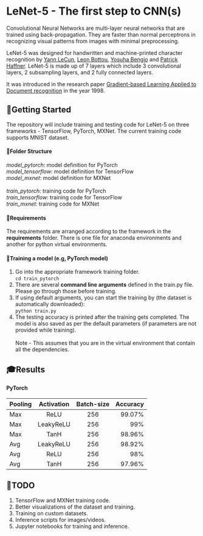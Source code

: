 # LeNet-5 - The first step to CNN(s)

Convolutional Neural Networks are multi-layer neural networks that are trained using back-propagation. They are faster than normal perceptrons in recognizing visual patterns from images with minimal preprocessing. 

LeNet-5 was designed for handwritten and machine-printed character recognition by [Yann LeCun](http://yann.lecun.com/), [Leon Bottou](https://leon.bottou.org/start), [Yosuha Bengio](https://yoshuabengio.org/) and [Patrick Haffner](https://www.linkedin.com/in/patrick-haffner-bbb386/).
LeNet-5 is made up of 7 layers which include 3 convolutional layers, 2 subsampling layers, and 2 fully connected layers. 

It was introduced in the research paper [Gradient-based Learning Applied to Document recognition](http://vision.stanford.edu/cs598_spring07/papers/Lecun98.pdf) in the year 1998. 

## 👏Getting Started
The repository will include training and testing code for LeNet-5 on three frameworks - TensorFlow, PyTorch, MXNet. The current training code supports MNIST dataset. 

#### 🧱Folder Structure
_model\_pytorch_: model definition for PyTorch<br>
_model\_tensorflow_: model definition for TensorFlow<br>
_model\_mxnet_: model definition for MXNet<br>
<br>
_train\_pytorch_: training code for PyTorch<br>
_train\_tensorflow_: training code for TensorFlow<br>
_train\_mxnet_: training code for MXNet<br>

#### 🛒Requirements
The requirements are arranged according to the framework in the **requirements** folder. There is one file for anaconda environments and another for python virtual environments.

#### 🚂Training a model (e.g, PyTorch model)
1. Go into the appropriate framework training folder. <br>
`cd train_pytorch`
2. There are several **command line arguments** defined in the train.py file. Please go through those before training. 
3. If using default arguments, you can start the training by (the dataset is automatically downloaded): <br>
`python train.py` 
4. The testing accuracy is printed after the training gets completed. The model is also saved as per the default parameters (if parameters are not provided while training).
<br><br>
Note - This assumes that you are in the virtual environment that contain all the dependencies.

## 🎓Results
#### PyTorch
| Pooling        | Activation           | Batch-size  | Accuracy |
| ------------- |:-------------:| :-----:| ------: |
| Max      | ReLU | 256 | 99.07% |
| Max      | LeakyReLU | 256 | 99% |
| Max      | TanH | 256 | 98.96% |
| Avg      | LeakyReLU | 256 | 98.92% |
| Avg      | ReLU | 256 | 98% |
| Avg      | TanH | 256 | 97.96% |

## 📝TODO
1. TensorFlow and MXNet training code.
2. Better visualizations of the dataset and training.
3. Training on custom datasets.
4. Inference scripts for images/videos.
5. Jupyter notebooks for training and inference. 

